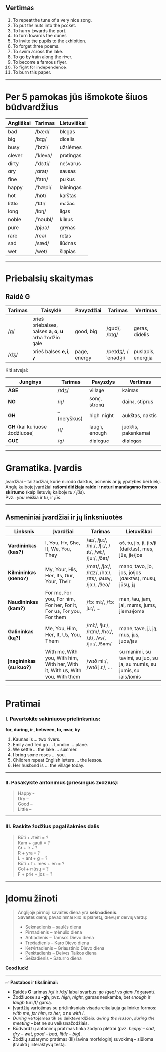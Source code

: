 ## Vertimas

1. To repeat the tune of a very nice song.  
2. To put the nuts into the pocket.  
3. To hurry towards the port.  
4. To turn towards the dunes.  
5. To invite the pupils to the exhibition.  
6. To forget three poems.  
7. To swim across the lake.  
8. To go by train along the river.  
9. To become a famous flyer.  
10. To fight for independence.  
11. To burn this paper.

---

# Per 5 pamokas jūs išmokote šiuos būdvardžius

| Angliškai | Tarimas | Lietuviškai |
|------------|----------|--------------|
| bad | /bæd/ | blogas |
| big | /bɪɡ/ | didelis |
| busy | /ˈbɪzi/ | užsiėmęs |
| clever | /ˈklevə/ | protingas |
| dirty | /ˈdɜːti/ | nešvarus |
| dry | /draɪ/ | sausas |
| fine | /faɪn/ | puikus |
| happy | /ˈhæpi/ | laimingas |
| hot | /hɒt/ | karštas |
| little | /ˈlɪtl/ | mažas |
| long | /lɒŋ/ | ilgas |
| noble | /ˈnəʊbl/ | kilnus |
| pure | /pjʊə/ | grynas |
| rare | /reə/ | retas |
| sad | /sæd/ | liūdnas |
| wet | /wet/ | šlapias |

---

# Priebalsių skaitymas

## Raidė G

| Tarimas | Taisyklė | Pavyzdžiai | Tarimas | Vertimas |
|----------|-----------|-----------|----------|-----------|
| /ɡ/ | prieš priebalses, balses **a, o, u** arba žodžio gale | good, big | /ɡʊd/, /bɪɡ/ | geras, didelis |
| /dʒ/ | prieš balses **e, i, y** | page, energy | /peɪdʒ/, /ˈenədʒi/ | puslapis, energija |

Kiti atvejai:

| Junginys | Tarimas | Pavyzdys | Vertimas |
|-----------|----------|-----------|-----------|
| **AGE** | /ɪdʒ/ | village | kaimas |
| **NG** | /ŋ/ | song, strong | daina, stiprus |
| **GH** | – (neryškus) | high, night | aukštas, naktis |
| **GH** (kai kuriuose žodžiuose) | /f/ | laugh, enough | juoktis, pakankamai |
| **GUE** | /ɡ/ | dialogue | dialogas |

---

# Gramatika. Įvardis

Įvardžiai – tai žodžiai, kurie nurodo daiktus, asmenis ar jų ypatybes bei kiekį.  
Anglų kalboje įvardžiai **rašomi didžiąja raide** ir **neturi mandagumo formos skirtumo** (kaip lietuvių kalboje *tu / jūs*).  
Pvz.: *you* reiškia ir *tu*, ir *jūs*.

---

## Asmeniniai įvardžiai ir jų linksniuotės

| Linksnis | Įvardžiai | Tarimas | Lietuviškai |
|-----------|------------|----------|--------------|
| **Vardininkas (kas?)** | I, You, He, She, It, We, You, They | /aɪ/, /juː/, /hiː/, /ʃiː/, /ɪt/, /wiː/, /juː/, /ðeɪ/ | aš, tu, jis, ji, jis/ji (daiktas), mes, jūs, jie/jos |
| **Kilmininkas (kieno?)** | My, Your, His, Her, Its, Our, Your, Their | /maɪ/, /jɔː/, /hɪz/, /hɜː/, /ɪts/, /aʊə/, /jɔː/, /ðeə/ | mano, tavo, jo, jos, jo/jos (daiktas), mūsų, jūsų, jų |
| **Naudininkas (kam?)** | For me, For you, For him, For her, For it, For us, For you, For them | /fɔː miː/, /fɔː juː/, ... | man, tau, jam, jai, mums, jums, jiems/joms |
| **Galininkas (ką?)** | Me, You, Him, Her, It, Us, You, Them | /miː/, /juː/, /hɪm/, /hɜː/, /ɪt/, /ʌs/, /juː/, /ðem/ | mane, tave, jį, ją, mus, jus, juos/jas |
| **Įnagininkas (su kuo?)** | With me, With you, With him, With her, With it, With us, With you, With them | /wɪð miː/, /wɪð juː/, ... | su manimi, su tavimi, su juo, su ja, su mumis, su jumis, su jais/jomis |

---

# Pratimai

### I. Pavartokite sakiniuose prielinksnius:  
**for, during, in, between, to, near, by**

1. Kaunas is … two rivers.  
2. Emily and Ted go … London … plane.  
3. We settle … the lake … summer.  
4. I bring some roses … you.  
5. Children repeat English letters … the lesson.  
6. Her husband is … the village today.

---

### II. Pasakykite antonimus (priešingus žodžius):

> Happy –  
> Dry –  
> Good –  
> Little –

---

### III. Raskite žodžius pagal šaknies dalis

> Būti + ateiti = ?  
> Kam + gauti = ?  
> St + ir = ?  
> R + yra = ?  
> L + ant + g = ?  
> Būti + t + mes + en = ?  
> Col + mūsų = ?  
> F + prie + jos = ?

---

# Įdomu žinoti

> Anglijoje pirmoji savaitės diena yra **sekmadienis**.  
> Savaitės dienų pavadinimai kilo iš planetų, dievų ir deivių vardų:  
> - Sekmadienis – saulės diena  
> - Pirmadienis – mėnulio diena  
> - Antradienis – Tamsos Dievo diena  
> - Trečiadienis – Karo Dievo diena  
> - Ketvirtadienis – Griaustinio Dievo diena  
> - Penktadienis – Deivės Taikos diena  
> - Šeštadienis – Saturno diena

**Good luck!**

---

✅ **Pastabos ir tikslinimai:**

- Raidės **G** tarimas /g/ ir /dʒ/ labai svarbus: *go* /gəʊ/ vs *giant* /ˈdʒaɪənt/.  
- Žodžiuose su **-gh**, pvz. *high*, *night*, garsas neskamba, bet *enough* ir *laugh* turi /f/ garsą.  
- Įvardžių vartojimas su prielinksniais visada reikalauja galininko formos: *with me*, *for him*, *to her*, o ne *with I*.  
- *During* vartojamas tik su daiktavardžiais: *during the lesson*, *during the meeting* – bet ne su veiksmažodžiais.  
- Būdvardžių antonimų pratimas tinka žodyno plėtrai (pvz. *happy – sad*, *dry – wet*, *good – bad*, *little – big*).  
- Žodžių sudarymo pratimas (III) lavina morfologinį suvokimą – siūloma įtraukti į interaktyvų testą.
